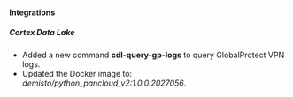 
#### Integrations

##### Cortex Data Lake

- Added a new command **cdl-query-gp-logs** to query GlobalProtect VPN logs.
- Updated the Docker image to: *demisto/python_pancloud_v2:1.0.0.2027056*.
